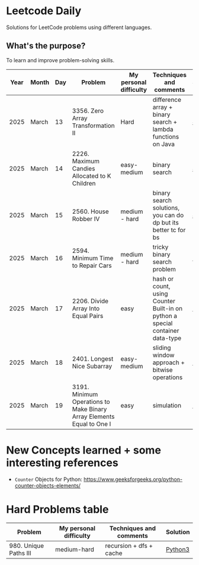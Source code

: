 # Leetcode Daily
Solutions for LeetCode problems using different languages.

## What's the purpose?
To learn and improve problem-solving skills.

| Year | Month | Day | Problem                                | My personal difficulty | Techniques and comments                              | Solution|
| ---- | ----- | --- | -------------------------------------- | ---------------------- | ---------------------------------------------------- | ---- |
| 2025 | March | 13  | 3356. Zero Array Transformation II     | Hard                   | difference array + binary search + lambda functions on Java | [Java](2025/March/013/3356_ZeroArrayTransformationII.java) |
| 2025 | March | 14  | 2226. Maximum Candies Allocated to K Children     | easy-medium                   | binary search | [Java](2025/March/014/2226_MaximumCandiesAllocatedtoKChildren.java) |
| 2025 | March | 15  | 2560. House Robber IV     |  medium - hard                   | binary search solutions, you can do dp but its better tc for bs | [Java](2025/March/015/2560_HouseRobberIV.java) |
| 2025 | March | 16  | 2594. Minimum Time to Repair Cars     |  medium - hard                   | tricky binary search problem | [Python3](2025/March/016/2594_MinimumTimetoRepairCars.py) |
| 2025 | March | 17  | 2206. Divide Array Into Equal Pairs     |  easy                  | hash or count, using Counter Built-in on python a special container data-type | [Python3](2025/March/017/2206_DivideArrayIntoEqualPairs.py) |
| 2025 | March | 18  | 2401. Longest Nice Subarray     |  easy-medium                  | sliding window approach + bitwise operations | [Python3](2025/March/018/2401LongestNiceSubarray.py) |
| 2025 | March | 19  | 3191. Minimum Operations to Make Binary Array Elements Equal to One I     |  easy                  | simulation | [Python3](2025/March/019/3191_MinimumOperationstoMakeBinaryArrayElementsEqualtoOneI.py) |

# New Concepts learned + some interesting references
* `Counter` Objects for Python: https://www.geeksforgeeks.org/python-counter-objects-elements/


# Hard Problems table

| Problem                                | My personal difficulty | Techniques and comments                              | Solution|
| -------------------------------------- | ---------------------- | ---------------------------------------------------- | ---- |
| 980. Unique Paths III | medium-hard | recursion + dfs + cache | [Python3](Hard/0980UniquePathsIII.py) |
